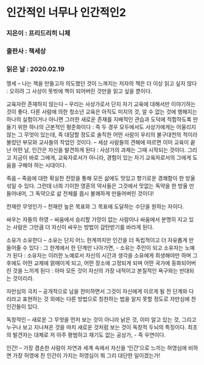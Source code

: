 # 인간적인 너무나 인간적인2
### 지은이 : 프리드리히 니체
### 출판사 : 책세상
### 읽은 날 : 2020.02.19

맹세 – 나는 책을 만들고자 의도했던 것이 느껴지는 저자의 책은 더 이상 읽고 싶지 않다 : 오히려 그 사상이 뜻밖에 책이 되어버린 것만을 읽고 싶을 뿐이다.

교육자란 존재하지 않는다 – 우리는 사상가로서 단지 자기 교육에 대해서만 이야기하는 것이 좋다. 다른 사람에 의한 청소년 교육은 아직도 미지의 것, 알 수 없는 것에 행해지는 하나의 실험이거나 아니면 그러한 새로운 존재를 지배적인 관습과 도덕에 적합하도록 만들기 위한 하나의 근본적인 평준화이다 : 즉 두 경우 모두에서도 사상가에게는 어울리지 않는 그 무엇이 있는데, 즉 대담할 정도로 솔직한 어떤 사람이 우리의 불구대천의 적이라 불렀던 부모와 교사들의 작업인 것이다. – 세상 사람들의 견해에 따르면 이미 교육이 끝난 어떤 날, 인간은 자신을 발견하게 된다 : 사상가의 과제는 그때 시작되는 것이다. 그리고 지금이 바로 그에게, 교육자로서가 아니라, 경험이 있는 자기 교육자로서의 그에게 도움을 구해야 하는 시대이다.

죽음 – 죽음에 대한 확실한 전망을 통해 모든 삶에도 맛있고 향기로운 경쾌함이 한 방울 섞일 수 있다. 그런데 너희 기이한 영혼의 약사들은 그것에서 맛없는 독약을 한 방울 만들어내어, 그 독약으로 삶 전체를 몹시 불쾌하게 만들어버린 것이다!

천재란 무엇인가 – 천재란 높은 목표와 그 목표에 도달하는 수단을 원하는 자이다.

싸우는 자들의 허영 – 싸움에서 승리할 가망이 없는 사람이나 싸움에서 분명히 지고 있는 사람은 그만큼 더 자신이 싸우는 방법이 감탄받기를 바라게 된다.

소유가 소유한다 – 소유는 단지 어느 한계까지만 인간을 더 독립적이고 더 자유롭게 만들어줄 수 있다 : 그 한계에서 한 단계만 나아가면, - 소유는 주인이 되고 소유자는 노예가 된다 : 소유자는 이러한 노예로서 자신의 시간과 생각을 소유에게 희생해야만 하며 그 후에도 어떤 교제에 얽매이게 되고, 어떤 장소에 고정되게 되며 어떤 국가에 동화되어버린 것을 느끼게 된다 : 아마 모든 것이 자신의 가장 내적이고 본질적인 욕구와는 반대되는 것이리라.

자만심의 극치 – 공개적으로 남을 찬미하면서 그것이 자신에게 이르게 될 전 단계와 다리라고 표현하는 것 외에는 다른 방법으로 칭찬하는 법을 알지 못할 정도로 자만심에 찬 인간들이 있다.

독창적인 – 새로운 그 무엇을 먼저 보는 것이 아니라 낡은 것, 이미 알고 있는 것, 그리고 누구나 보고 지나쳐온 것을 마치 새로운 것처럼 보는 것이 독창적 두뇌의 특징이다. 최초의 발견자는 대체로 저 아주 평범하고 재기도 없는 공상가, - 즉 우연이다.

인간! – 가장 겸손한 사람이 자연과 세계 속에서 자신을 ‘인간’으로 느끼는 허영심에 비하면 가장 허영에 찬 인간이 가지는 허영심이 뭐 그리 대단한 일이겠는가!
